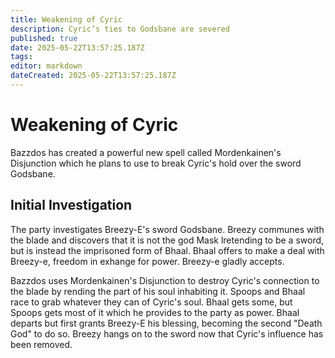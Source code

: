 ```yaml
---
title: Weakening of Cyric
description: Cyric’s ties to Godsbane are severed
published: true
date: 2025-05-22T13:57:25.187Z
tags: 
editor: markdown
dateCreated: 2025-05-22T13:57:25.187Z
---
```


# Weakening of Cyric
Bazzdos has created a powerful new spell called Mordenkainen's Disjunction which he plans to use to break Cyric's hold over the sword Godsbane. 

## Initial Investigation
The party investigates Breezy-E's sword Godsbane. Breezy communes with the blade and discovers that it is not the god Mask lretending to be a sword, but is instead the imprisoned form of Bhaal. Bhaal offers to make a deal with Breezy-e, freedom in exhange for power. Breezy-e gladly accepts.


Bazzdos uses Mordenkainen's Disjunction to destroy Cyric's connection to the blade by rending the part of his soul inhabiting it. Spoops and Bhaal race to grab whatever they can of Cyric's soul. Bhaal gets some, but Spoops gets most of it which he provides to the party as power. Bhaal departs but first grants Breezy-E his blessing, becoming the second "Death God" to do so. Breezy hangs on to the sword now that Cyric's influence has been removed.